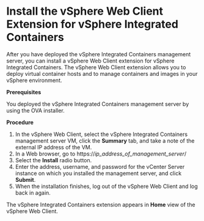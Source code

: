 # Install the vSphere Web Client Extension for vSphere Integrated Containers #

After you have deployed the vSphere Integrated Containers management server, you can install a vSphere Web Client extension for vSphere Integrated Containers. The vSphere Web Client extension allows you to deploy virtual container hosts and to manage containers and images in your vSphere environment.

**Prerequisites**

You deployed the vSphere Integrated Containers management server by using the OVA installer.

**Procedure**

1. In the vSphere Web Client, select the vSphere Integrated Containers management server VM, click the **Summary** tab, and take a note of the external IP address of the VM.
2. In a Web browser, go to https://*ip_address_of_management_server*/
3. Select the **Install** radio button.
4. Enter the address, username, and password for the vCenter Server instance on which you installed the management server, and click **Submit**.
5. When the installation finishes, log out of the vSphere Web Client and log back in again.

 The vSphere Integrated Containers extension appears in **Home** view of the vSphere Web Client. 
